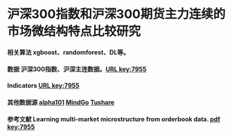 # 沪深300指数和沪深300期货主力连续的市场微结构特点比较研究  
#### 相关算法 xgboost、randomforest、DL等。
#### 数据 沪深300指数、沪深主连数据。[URL key:7955](https://pan.baidu.com/s/1eZ2XcZdmWN2zpJYeta8qnw) 
#### Indicators [URL key:7955](https://pan.baidu.com/s/186yd-PeFfLEUmVFVRYObSw)  
#### 其他数据源 [alpha101](https://github.com/Alsac/alpha101/blob/master/01-alpha%E5%9B%A0%E5%AD%90%E7%BC%96%E5%86%99) [MindGo](http://quant.10jqka.com.cn/platform/html/help-api.html?t=-1#226/829) [Tushare](https://waditu.com/document/2?doc_id=27)  
#### 参考文献 Learning multi-market microstructure from orderbook data. [pdf key:7955](https://pan.baidu.com/s/1WrYIZm0FIjMtVmZ7SyxPWA) 
